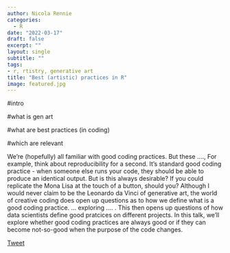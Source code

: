 ```yaml
---
author: Nicola Rennie
categories:
  - R
date: "2022-03-17"
draft: false
excerpt: ""
layout: single
subtitle: ""
tags:
- r, rtistry, generative art
title: "Best (artistic) practices in R"
image: featured.jpg
---
```


#intro 


#what is gen art

#what are best practices (in coding)

#which are relevant

We’re (hopefully) all familiar with good coding practices. But these …., 
For example, think about reproducibility for a second. It’s standard good coding practice - when someone else runs your code, they should be able to produce an identical output. But is this always desirable? If you could replicate the Mona Lisa at the touch of a button, should you? 
Although I would never claim to be the Leonardo da Vinci of generative art, the world of creative coding does open up questions as to how we define what is a good coding practice. … exploring …. . This then opens up questions of how data scientists define good pratcices on different projects. 
In this talk, we’ll explore whether good coding practices are always good or if they can become not-so-good when the purpose of the code changes.

<a class="twitter-share-button"
  href="https://twitter.com/intent/tweet"
  data-size="large">
Tweet</a>
